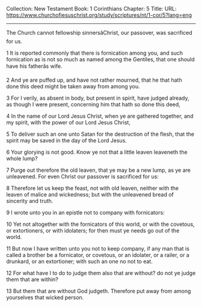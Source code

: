 Collection: New Testament
Book: 1 Corinthians
Chapter: 5
Title: 
URL: https://www.churchofjesuschrist.org/study/scriptures/nt/1-cor/5?lang=eng

---

The Church cannot fellowship sinnersâChrist, our passover, was sacrificed for us.

1 It is reported commonly that there is fornication among you, and such fornication as is not so much as named among the Gentiles, that one should have his fatherâs wife.

2 And ye are puffed up, and have not rather mourned, that he that hath done this deed might be taken away from among you.

3 For I verily, as absent in body, but present in spirit, have judged already, as though I were present, concerning him that hath so done this deed,

4 In the name of our Lord Jesus Christ, when ye are gathered together, and my spirit, with the power of our Lord Jesus Christ,

5 To deliver such an one unto Satan for the destruction of the flesh, that the spirit may be saved in the day of the Lord Jesus.

6 Your glorying is not good. Know ye not that a little leaven leaveneth the whole lump?

7 Purge out therefore the old leaven, that ye may be a new lump, as ye are unleavened. For even Christ our passover is sacrificed for us:

8 Therefore let us keep the feast, not with old leaven, neither with the leaven of malice and wickedness; but with the unleavened bread of sincerity and truth.

9 I wrote unto you in an epistle not to company with fornicators:

10 Yet not altogether with the fornicators of this world, or with the covetous, or extortioners, or with idolaters; for then must ye needs go out of the world.

11 But now I have written unto you not to keep company, if any man that is called a brother be a fornicator, or covetous, or an idolater, or a railer, or a drunkard, or an extortioner; with such an one no not to eat.

12 For what have I to do to judge them also that are without? do not ye judge them that are within?

13 But them that are without God judgeth. Therefore put away from among yourselves that wicked person.
